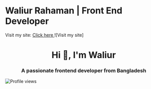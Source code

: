 Waliur Rahaman | Front End Developer
==========================

Visit my site: <a href="https://waliurr.github.io/waliurr" target="_blank"> Click here </a>
![Visit my site]


<h1 align="center">Hi 👋, I'm Waliur</h1>
<h3 align="center">A passionate frontend developer from Bangladesh</h3>

![Profile views](https://gpvc.arturio.dev/waliurr)  
